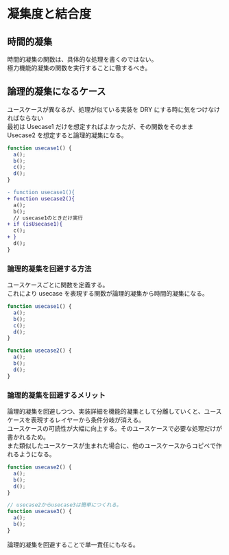 # 凝集度と結合度

## 時間的凝集

時間的凝集の関数は、具体的な処理を書くのではない。<br>
極力機能的凝集の関数を実行することに徹するべき。

## 論理的凝集になるケース

ユースケースが異なるが、処理が似ている実装を DRY にする時に気をつけなければならない<br>
最初は Usecase1 だけを想定すればよかったが、その関数をそのまま Usecase2 を想定すると論理的凝集になる。<br>

```ts
function usecase1() {
  a();
  b();
  c();
  d();
}
```

```diff
- function usecase1(){
+ function usecase2(){
  a();
  b();
  // usecase1のときだけ実行
+ if (isUsecase1){
  c();
+ }
  d();
}
```

### 論理的凝集を回避する方法

ユースケースごとに関数を定義する。<br>
これにより usecase を表現する関数が論理的凝集から時間的凝集になる。

```ts
function usecase1() {
  a();
  b();
  c();
  d();
}
```

```ts
function usecase2() {
  a();
  b();
  d();
}
```

### 論理的凝集を回避するメリット

論理的凝集を回避しつつ、実装詳細を機能的凝集として分離していくと、ユースケースを表現するレイヤーから条件分岐が消える。<br>
ユースケースの可読性が大幅に向上する。そのユースケースで必要な処理だけが書かれるため。<br>
また類似したユースケースが生まれた場合に、他のユースケースからコピペで作れるようになる。

```ts
function usecase2() {
  a();
  b();
  d();
}
```

```ts
// usecase2からusecase3は簡単につくれる。
function usecase3() {
  a();
  b();
}
```

論理的凝集を回避することで単一責任にもなる。
